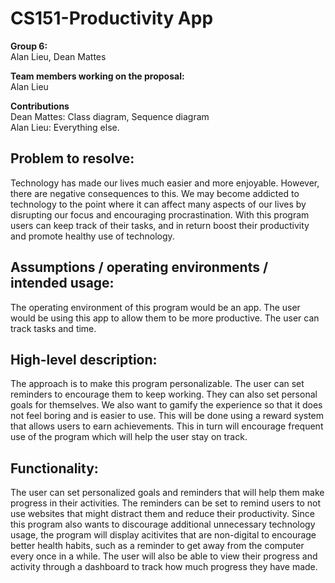 # CS151-Productivity App

**Group 6:**
\
Alan Lieu, Dean Mattes

**Team members working on the proposal:** 
\
Alan Lieu

**Contributions**
\
Dean Mattes: Class diagram, Sequence diagram
\
Alan Lieu: Everything else.

## Problem to resolve: 
Technology has made our lives much easier and more enjoyable. However, there are negative consequences to this. We may become addicted to technology to the point where it can affect many aspects of our lives by disrupting our focus and encouraging procrastination. With this program users can keep track of their tasks, and in return boost their productivity and promote healthy use of technology.

## Assumptions / operating environments / intended usage:
The operating environment of this program would be an app. The user would be using this app to allow them to be more productive. The user can track tasks and time.

## High-level description: 
The approach is to make this program personalizable. The user can set reminders to encourage them to keep working. They can also set personal goals for themselves. We also want to gamify the experience so that it does not feel boring and is easier to use. This will be done using a reward system that allows users to earn achievements. This in turn will encourage frequent use of the program which will help the user stay on track. 

## Functionality:
The user can set personalized goals and reminders that will help them make progress in their activities. The reminders can be set to remind users to not use websites that might distract them and reduce their productivity. Since this program also wants to discourage additional unnecessary technology usage, the  program will display acitivites that are non-digital to encourage better health habits, such as a reminder to get away from the computer every once in a while. The user will also be able to view their progress and activity through a dashboard to track how much progress they have made.

